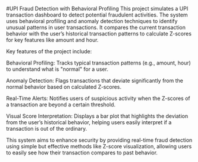#UPI Fraud Detection with Behavioral Profiling
This project simulates a UPI transaction dashboard to detect potential fraudulent activities. The system uses behavioral profiling and anomaly detection techniques to identify unusual patterns in user transactions. It compares the current transaction behavior with the user’s historical transaction patterns to calculate Z-scores for key features like amount and hour.

Key features of the project include:

Behavioral Profiling: Tracks typical transaction patterns (e.g., amount, hour) to understand what is "normal" for a user.

Anomaly Detection: Flags transactions that deviate significantly from the normal behavior based on calculated Z-scores.

Real-Time Alerts: Notifies users of suspicious activity when the Z-scores of a transaction are beyond a certain threshold.

Visual Score Interpretation: Displays a bar plot that highlights the deviation from the user’s historical behavior, helping users easily interpret if a transaction is out of the ordinary.

This system aims to enhance security by providing real-time fraud detection using simple but effective methods like Z-score visualization, allowing users to easily see how their transaction compares to past behavior.
